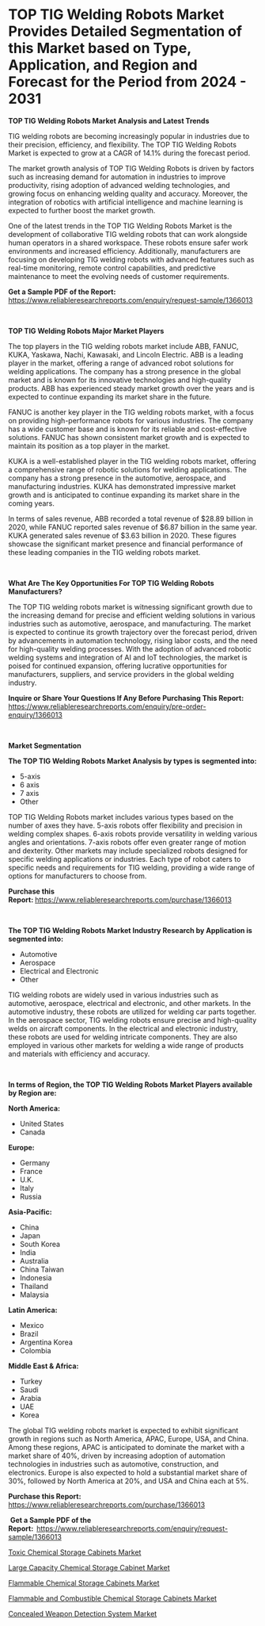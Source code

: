 <p><h1>TOP TIG Welding Robots Market Provides Detailed Segmentation of this Market based on Type, Application, and Region and Forecast for the Period from 2024 - 2031</h1></p><p><strong>TOP TIG Welding Robots Market Analysis and Latest Trends</strong></p>
<p><p>TIG welding robots are becoming increasingly popular in industries due to their precision, efficiency, and flexibility. The TOP TIG Welding Robots Market is expected to grow at a CAGR of 14.1% during the forecast period. </p><p>The market growth analysis of TOP TIG Welding Robots is driven by factors such as increasing demand for automation in industries to improve productivity, rising adoption of advanced welding technologies, and growing focus on enhancing welding quality and accuracy. Moreover, the integration of robotics with artificial intelligence and machine learning is expected to further boost the market growth.</p><p>One of the latest trends in the TOP TIG Welding Robots Market is the development of collaborative TIG welding robots that can work alongside human operators in a shared workspace. These robots ensure safer work environments and increased efficiency. Additionally, manufacturers are focusing on developing TIG welding robots with advanced features such as real-time monitoring, remote control capabilities, and predictive maintenance to meet the evolving needs of customer requirements.</p></p>
<p><strong>Get a Sample PDF of the Report:&nbsp;</strong> <a href="https://www.reliableresearchreports.com/enquiry/request-sample/1366013">https://www.reliableresearchreports.com/enquiry/request-sample/1366013</a></p>
<p>&nbsp;</p>
<p><strong>TOP TIG Welding Robots Major Market Players</strong></p>
<p><p>The top players in the TIG welding robots market include ABB, FANUC, KUKA, Yaskawa, Nachi, Kawasaki, and Lincoln Electric. ABB is a leading player in the market, offering a range of advanced robot solutions for welding applications. The company has a strong presence in the global market and is known for its innovative technologies and high-quality products. ABB has experienced steady market growth over the years and is expected to continue expanding its market share in the future.</p><p>FANUC is another key player in the TIG welding robots market, with a focus on providing high-performance robots for various industries. The company has a wide customer base and is known for its reliable and cost-effective solutions. FANUC has shown consistent market growth and is expected to maintain its position as a top player in the market.</p><p>KUKA is a well-established player in the TIG welding robots market, offering a comprehensive range of robotic solutions for welding applications. The company has a strong presence in the automotive, aerospace, and manufacturing industries. KUKA has demonstrated impressive market growth and is anticipated to continue expanding its market share in the coming years.</p><p>In terms of sales revenue, ABB recorded a total revenue of $28.89 billion in 2020, while FANUC reported sales revenue of $6.87 billion in the same year. KUKA generated sales revenue of $3.63 billion in 2020. These figures showcase the significant market presence and financial performance of these leading companies in the TIG welding robots market.</p></p>
<p>&nbsp;</p>
<p><strong>What Are The Key Opportunities For TOP TIG Welding Robots Manufacturers?</strong></p>
<p><p>The TOP TIG welding robots market is witnessing significant growth due to the increasing demand for precise and efficient welding solutions in various industries such as automotive, aerospace, and manufacturing. The market is expected to continue its growth trajectory over the forecast period, driven by advancements in automation technology, rising labor costs, and the need for high-quality welding processes. With the adoption of advanced robotic welding systems and integration of AI and IoT technologies, the market is poised for continued expansion, offering lucrative opportunities for manufacturers, suppliers, and service providers in the global welding industry.</p></p>
<p><strong>Inquire or Share Your Questions If Any Before Purchasing This Report:</strong> <a href="https://www.reliableresearchreports.com/enquiry/pre-order-enquiry/1366013">https://www.reliableresearchreports.com/enquiry/pre-order-enquiry/1366013</a></p>
<p>&nbsp;</p>
<p><strong>Market Segmentation</strong></p>
<p><strong>The TOP TIG Welding Robots Market Analysis by types is segmented into:</strong></p>
<p><ul><li>5-axis</li><li>6 axis</li><li>7 axis</li><li>Other</li></ul></p>
<p><p>TOP TIG Welding Robots market includes various types based on the number of axes they have. 5-axis robots offer flexibility and precision in welding complex shapes. 6-axis robots provide versatility in welding various angles and orientations. 7-axis robots offer even greater range of motion and dexterity. Other markets may include specialized robots designed for specific welding applications or industries. Each type of robot caters to specific needs and requirements for TIG welding, providing a wide range of options for manufacturers to choose from.</p></p>
<p><strong>Purchase this Report:&nbsp;</strong><a href="https://www.reliableresearchreports.com/purchase/1366013">https://www.reliableresearchreports.com/purchase/1366013</a></p>
<p>&nbsp;</p>
<p><strong>The TOP TIG Welding Robots Market Industry Research by Application is segmented into:</strong></p>
<p><ul><li>Automotive</li><li>Aerospace</li><li>Electrical and Electronic</li><li>Other</li></ul></p>
<p><p>TIG welding robots are widely used in various industries such as automotive, aerospace, electrical and electronic, and other markets. In the automotive industry, these robots are utilized for welding car parts together. In the aerospace sector, TIG welding robots ensure precise and high-quality welds on aircraft components. In the electrical and electronic industry, these robots are used for welding intricate components. They are also employed in various other markets for welding a wide range of products and materials with efficiency and accuracy.</p></p>
<p>&nbsp;</p>
<p><strong>In terms of Region, the TOP TIG Welding Robots Market Players available by Region are:</strong></p>
<p>
    <p> <strong> North America: </strong>
        <ul>
            <li>United States</li>
            <li>Canada</li>
        </ul>
        </p> 
    <p> <strong> Europe: </strong>
        <ul>
            <li>Germany</li>
            <li>France</li>
            <li>U.K.</li>
            <li>Italy</li>
            <li>Russia</li>
        </ul>
        </p> 
    <p> <strong> Asia-Pacific: </strong>
        <ul>
            <li>China</li>
            <li>Japan</li>
            <li>South Korea</li>
            <li>India</li>
            <li>Australia</li>
            <li>China Taiwan</li>
            <li>Indonesia</li>
            <li>Thailand</li>
            <li>Malaysia</li>
        </ul>
        </p> 
    <p> <strong> Latin America: </strong>
        <ul>
            <li>Mexico</li>
            <li>Brazil</li>
            <li>Argentina Korea</li>
            <li>Colombia</li>
        </ul>
        </p> 
    <p> <strong> Middle East & Africa: </strong>
        <ul>
            <li>Turkey</li>
            <li>Saudi</li>
            <li>Arabia</li>
            <li>UAE</li>
            <li>Korea</li>
        </ul>
    </p>
    </p>
<p><p>The global TIG welding robots market is expected to exhibit significant growth in regions such as North America, APAC, Europe, USA, and China. Among these regions, APAC is anticipated to dominate the market with a market share of 40%, driven by increasing adoption of automation technologies in industries such as automotive, construction, and electronics. Europe is also expected to hold a substantial market share of 30%, followed by North America at 20%, and USA and China each at 5%.</p></p>
<p><strong>Purchase this Report: </strong><a href="https://www.reliableresearchreports.com/purchase/1366013">https://www.reliableresearchreports.com/purchase/1366013</a></p>
<p>&nbsp;<strong>Get a Sample PDF of the Report:&nbsp;&nbsp;</strong><a href="https://www.reliableresearchreports.com/enquiry/request-sample/1366013">https://www.reliableresearchreports.com/enquiry/request-sample/1366013</a></p>
<p><strong></strong></p>
<p><p><a href="https://medium.com/p/ff4e24209245/edit">Toxic Chemical Storage Cabinets Market</a></p><p><a href="https://medium.com/p/0d9b54b9b68e/edit">Large Capacity Chemical Storage Cabinet Market</a></p><p><a href="https://medium.com/p/cffb4931e260/edit">Flammable Chemical Storage Cabinets Market</a></p><p><a href="https://medium.com/p/3e1721a05297/edit">Flammable and Combustible Chemical Storage Cabinets Market</a></p><p><a href="https://github.com/Hazelklievgspy6vdcsmu106w/Market-Research-Report-List-1/blob/main/concealed-weapon-detection-system-market.md">Concealed Weapon Detection System Market</a></p></p>